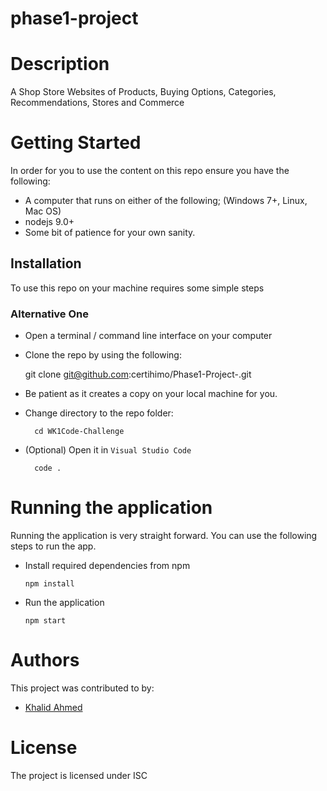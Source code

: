 # phase1-project
# Description
A Shop Store Websites of Products, Buying Options, Categories, Recommendations, Stores and Commerce

# Getting Started 
In order for you to use the content on this repo ensure you have the following:

- A computer that runs on either of the following; (Windows 7+, Linux, Mac OS)
- nodejs 9.0+
- Some bit of patience for your own sanity.

## Installation

To use this repo on your machine requires some simple steps

### Alternative One

- Open a terminal / command line interface on your computer
- Clone the repo by using the following:

    git clone git@github.com:certihimo/Phase1-Project-.git
- Be patient as it creates a copy on your local machine for you.
- Change directory to the repo folder:

        cd WK1Code-Challenge
- (Optional) Open it in ``Visual Studio Code``

        code .

# Running the application

Running the application is very straight forward. You can use the following steps to run the app.

- Install required dependencies from npm

      npm install
- Run the application

      npm start

# Authors
This project was contributed to by:
- [Khalid Ahmed](https://github.com/certihmo)

# License
The project is licensed under ISC
